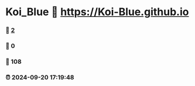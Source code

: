 # Koi_Blue :link: https://Koi-Blue.github.io 
### :page_facing_up: [2](https://Koi-Blue.github.io/tag.html) 
### :speech_balloon: 0 
### :hibiscus: 108 
### :alarm_clock: 2024-09-20 17:19:48 
